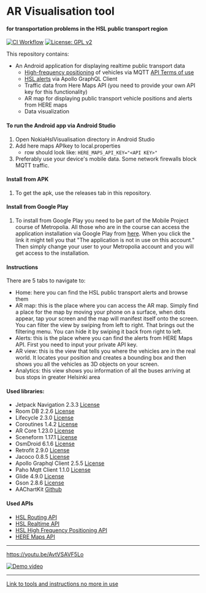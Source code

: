 # AR Visualisation tool
#### for transportation problems in the HSL public transport region
 
[![CI Workflow](https://github.com/xpyx/nokia-hsl/actions/workflows/android-workflow.yaml/badge.svg)](https://github.com/xpyx/nokia-hsl/actions/workflows/android-workflow.yaml)
[![License: GPL v2](https://img.shields.io/badge/License-GPL%20v2-blue.svg)](https://www.gnu.org/licenses/old-licenses/gpl-2.0.en.html)

This repository contains:

- An Android application for displaying realtime public transport data 
    - [High-frequency positioning](https://digitransit.fi/en/developers/apis/4-realtime-api/vehicle-positions/) of vehicles via MQTT [API Terms of use](https://digitransit.fi/en/developers/apis/6-terms-of-use)
    - [HSL alerts](https://digitransit.fi/en/developers/apis/1-routing-api/disruption-info/) via Apollo GraphQL Client
    - Traffic data from Here Maps API (you need to provide your own API key for this functionality)
    - AR map for displaying public transport vehicle positions and alerts from HERE maps
    - Data visualization

#### To run the Android app via Android Studio

1. Open NokiaHslVisualisation directory in Android Studio
2. Add here maps APIkey to local.properties
    - row should look like:
    `HERE_MAPS_API_KEY="<API KEY>"`
3. Preferably use your device's mobile data. Some network firewalls block MQTT traffic.

#### Install from APK

1. To get the apk, use the releases tab in this repository.

#### Install from Google Play

1. To install from Google Play you need to be part of the Mobile Project course of Metropolia. All those who are in the course can access the application installation via Google Play from [here](https://play.google.com/apps/internaltest/4699344503639103194). When you click the link it might tell you that "The application is not in use on this account." Then simply change your user to your Metropolia account and you will get access to the installation.

#### Instructions

There are 5 tabs to navigate to:

- Home: here you can find the HSL public transport alerts and browse them
- AR map: this is the place where you can access the AR map. Simply find a place for the map by moving your phone on a surface, when dots appear, tap your screen and the map will manifest itself onto the screen. You can filter the view by swiping from left to right. That brings out the filtering menu. You can hide it by swiping it back from right to left.
- Alerts: this is the place where you can find the alerts from HERE Maps API. First you need to input your private API key.
- AR view: this is the view that tells you where the vehicles are in the real world. It locates your position and creates a bounding box and then shows you all the vehicles as 3D objects on your screen.
- Analytics: this view shows you information of all the buses arriving at bus stops in greater Helsinki area


#### Used libraries:

- Jetpack Navigation 2.3.3 [License](https://developer.android.com/license)
- Room DB 2.2.6 [License](https://developer.android.com/license)
- Lifecycle 2.3.0 [License](https://developer.android.com/license)
- Coroutines 1.4.2 [License](https://developer.android.com/license)
- AR Core 1.23.0 [License](https://creativecommons.org/licenses/by/4.0/)
- Sceneform 1.17.1 [License](https://github.com/google-ar/sceneform-android-sdk/blob/master/LICENSE)
- OsmDroid 6.1.6 [License](https://github.com/osmdroid/osmdroid/blob/master/LICENSE)
- Retrofit 2.9.0 [License](https://github.com/square/retrofit/blob/master/LICENSE.txt)
- Jacoco 0.8.5 [License](https://www.eclemma.org/jacoco/trunk/doc/license.html)
- Apollo Graphql Client 2.5.5 [License](https://github.com/apollographql/apollo/blob/main/LICENSE)
- Paho Mqtt Client 1.1.0 [License](https://www.eclipse.org/org/documents/epl-v10.php)
- Glide 4.9.0 [License](https://search.maven.org/artifact/com.github.bumptech.glide/glide/4.9.0/aar)
- Gson 2.8.6 [License](https://github.com/google/gson/blob/master/LICENSE)
- AAChartKit [Github](https://github.com/AAChartModel/AAChartKit/blob/master/LICENSE)

#### Used APIs

- [HSL Routing API](https://digitransit.fi/en/developers/apis/1-routing-api/)
- [HSL Realtime API](https://digitransit.fi/en/developers/apis/4-realtime-api/)
- [HSL High Frequency Positioning API](https://digitransit.fi/en/developers/apis/4-realtime-api/vehicle-positions/)
- [HERE Maps API](https://developer.here.com/)

---

https://youtu.be/AvtVSAVF5Lo

[![Demo video](https://img.youtube.com/vi/AvtVSAVF5Lo/0.jpg)](https://www.youtube.com/watch?v=AvtVSAVF5Lo
 "AR Visualisation for Android")


---


[Link to tools and instructions no more in use](README_OLD.md)
